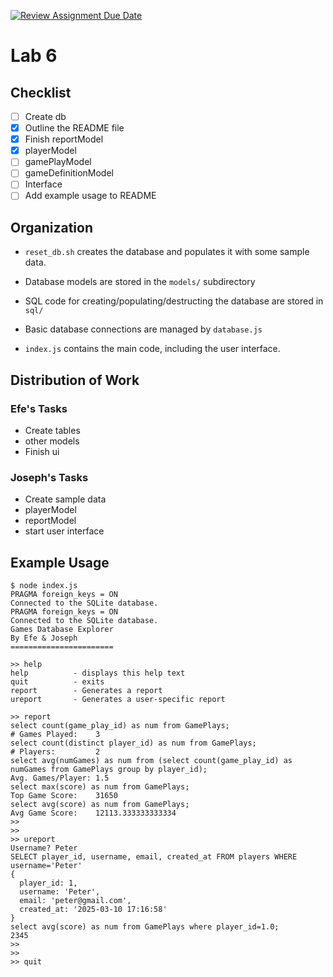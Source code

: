 [![Review Assignment Due Date](https://classroom.github.com/assets/deadline-readme-button-22041afd0340ce965d47ae6ef1cefeee28c7c493a6346c4f15d667ab976d596c.svg)](https://classroom.github.com/a/PsfrB4x3)

# Lab 6

## Checklist

- [ ] Create db
- [x] Outline the README file
- [x] Finish reportModel
- [x] playerModel
- [ ] gamePlayModel
- [ ] gameDefinitionModel
- [ ] Interface
- [ ] Add example usage to README

## Organization

- `reset_db.sh` creates the database and populates it with some sample data.

- Database models are stored in the `models/` subdirectory
- SQL code for creating/populating/destructing the database are stored in `sql/`
- Basic database connections are managed by `database.js`
- `index.js` contains the main code, including the user interface.

## Distribution of Work

### Efe's Tasks

- Create tables
- other models
- Finish ui

### Joseph's Tasks

- Create sample data
- playerModel
- reportModel
- start user interface

## Example Usage

```
$ node index.js 
PRAGMA foreign_keys = ON
Connected to the SQLite database.
PRAGMA foreign_keys = ON
Connected to the SQLite database.
Games Database Explorer
By Efe & Joseph
=======================

>> help
help          - displays this help text
quit          - exits
report        - Generates a report
ureport       - Generates a user-specific report

>> report
select count(game_play_id) as num from GamePlays;
# Games Played:    3
select count(distinct player_id) as num from GamePlays;
# Players:         2
select avg(numGames) as num from (select count(game_play_id) as numGames from GamePlays group by player_id);
Avg. Games/Player: 1.5
select max(score) as num from GamePlays;
Top Game Score:    31650
select avg(score) as num from GamePlays;
Avg Game Score:    12113.333333333334
>>  
>> 
>> ureport
Username? Peter
SELECT player_id, username, email, created_at FROM players WHERE username='Peter'
{
  player_id: 1,
  username: 'Peter',
  email: 'peter@gmail.com',
  created_at: '2025-03-10 17:16:58'
}
select avg(score) as num from GamePlays where player_id=1.0;
2345
>> 
>> 
>> quit
```